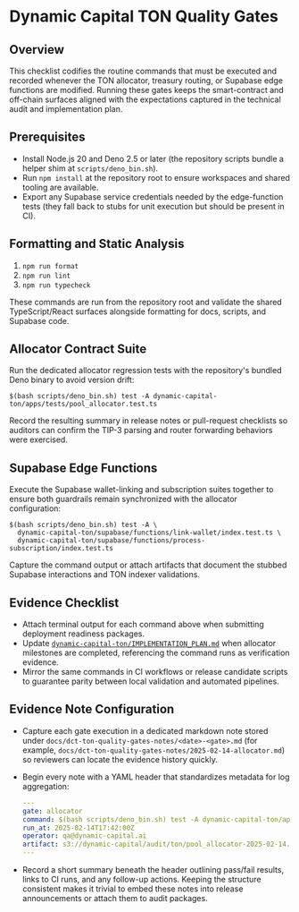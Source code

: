 # Dynamic Capital TON Quality Gates

## Overview

This checklist codifies the routine commands that must be executed and recorded
whenever the TON allocator, treasury routing, or Supabase edge functions are
modified. Running these gates keeps the smart-contract and off-chain surfaces
aligned with the expectations captured in the technical audit and implementation
plan.

## Prerequisites

- Install Node.js 20 and Deno 2.5 or later (the repository scripts bundle a
  helper shim at `scripts/deno_bin.sh`).
- Run `npm install` at the repository root to ensure workspaces and shared
  tooling are available.
- Export any Supabase service credentials needed by the edge-function tests
  (they fall back to stubs for unit execution but should be present in CI).

## Formatting and Static Analysis

1. `npm run format`
2. `npm run lint`
3. `npm run typecheck`

These commands are run from the repository root and validate the shared
TypeScript/React surfaces alongside formatting for docs, scripts, and Supabase
code.

## Allocator Contract Suite

Run the dedicated allocator regression tests with the repository's bundled Deno
binary to avoid version drift:

```
$(bash scripts/deno_bin.sh) test -A dynamic-capital-ton/apps/tests/pool_allocator.test.ts
```

Record the resulting summary in release notes or pull-request checklists so
auditors can confirm the TIP-3 parsing and router forwarding behaviors were
exercised.

## Supabase Edge Functions

Execute the Supabase wallet-linking and subscription suites together to ensure
both guardrails remain synchronized with the allocator configuration:

```
$(bash scripts/deno_bin.sh) test -A \
  dynamic-capital-ton/supabase/functions/link-wallet/index.test.ts \
  dynamic-capital-ton/supabase/functions/process-subscription/index.test.ts
```

Capture the command output or attach artifacts that document the stubbed
Supabase interactions and TON indexer validations.

## Evidence Checklist

- Attach terminal output for each command above when submitting deployment
  readiness packages.
- Update
  [`dynamic-capital-ton/IMPLEMENTATION_PLAN.md`](../dynamic-capital-ton/IMPLEMENTATION_PLAN.md)
  when allocator milestones are completed, referencing the command runs as
  verification evidence.
- Mirror the same commands in CI workflows or release candidate scripts to
  guarantee parity between local validation and automated pipelines.

## Evidence Note Configuration

- Capture each gate execution in a dedicated markdown note stored under
  `docs/dct-ton-quality-gates-notes/<date>-<gate>.md` (for example,
  `docs/dct-ton-quality-gates-notes/2025-02-14-allocator.md`) so reviewers can
  locate the evidence history quickly.
- Begin every note with a YAML header that standardizes metadata for log
  aggregation:

  ```yaml
  ---
  gate: allocator
  command: $(bash scripts/deno_bin.sh) test -A dynamic-capital-ton/apps/tests/pool_allocator.test.ts
  run_at: 2025-02-14T17:42:00Z
  operator: qa@dynamic-capital.ai
  artifact: s3://dynamic-capital/audit/ton/pool_allocator-2025-02-14.log
  ---
  ```

- Record a short summary beneath the header outlining pass/fail results, links
  to CI runs, and any follow-up actions. Keeping the structure consistent makes
  it trivial to embed these notes into release announcements or attach them to
  audit packages.
